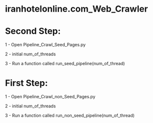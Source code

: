 # iranhotelonline.com_Web_Crawler


# Second Step:
1 - Open Pipeline_Crawl_Seed_Pages.py

2 - initial num_of_threads

3 - Run a function called run_seed_pipeline(num_of_thread)


# First Step:
1 - Open Pipeline_Crawl_non_Seed_Pages.py

2 - initial num_of_threads

3 - Run a function called run_non_seed_pipeline(num_of_thread)


